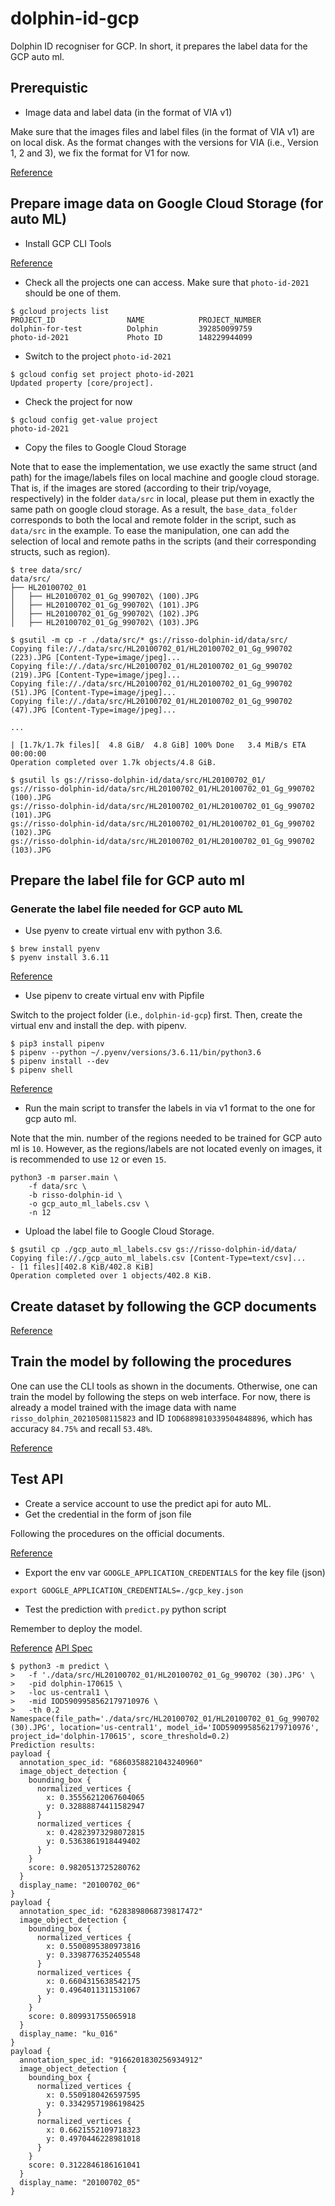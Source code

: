 # dolphin-id-gcp

Dolphin ID recogniser for GCP. 
In short, it prepares the label data for the GCP auto ml.

## Prerequistic

- Image data and label data (in the format of VIA v1)

Make sure that the images files and label files (in the format of VIA v1) are on local disk.
As the format changes with the versions for VIA (i.e., Version 1, 2 and 3), we fix the format for V1 for now.

[Reference](https://www.robots.ox.ac.uk/~vgg/software/via/)


## Prepare image data on Google Cloud Storage (for auto ML)

- Install GCP CLI Tools 

[Reference](https://cloud.google.com/storage/docs/gsutil_install)

- Check all the projects one can access. Make sure that `photo-id-2021` should be one of them.
 
```
$ gcloud projects list
PROJECT_ID                NAME            PROJECT_NUMBER
dolphin-for-test          Dolphin         392850099759
photo-id-2021             Photo ID        148229944099
```

- Switch to the project `photo-id-2021`

```
$ gcloud config set project photo-id-2021
Updated property [core/project].
```

- Check the project for now

```
$ gcloud config get-value project
photo-id-2021
```

- Copy the files to Google Cloud Storage

Note that to ease the implementation, we use exactly the same struct (and path) for the image/labels files on local machine and google cloud storage.
That is, if the images are stored (according to their trip/voyage, respectively) in the folder `data/src` in local, please put them in exactly the same path on google cloud storage.
As a result, the `base_data_folder` corresponds to both the local and remote folder in the script, such as `data/src` in the example.
To ease the manipulation, one can add the selection of local and remote paths in the scripts (and their corresponding structs, such as region).

```
$ tree data/src/
data/src/
├── HL20100702_01
│   ├── HL20100702_01_Gg_990702\ (100).JPG
│   ├── HL20100702_01_Gg_990702\ (101).JPG
│   ├── HL20100702_01_Gg_990702\ (102).JPG
│   ├── HL20100702_01_Gg_990702\ (103).JPG
```

```
$ gsutil -m cp -r ./data/src/* gs://risso-dolphin-id/data/src/
Copying file://./data/src/HL20100702_01/HL20100702_01_Gg_990702 (223).JPG [Content-Type=image/jpeg]...
Copying file://./data/src/HL20100702_01/HL20100702_01_Gg_990702 (219).JPG [Content-Type=image/jpeg]...
Copying file://./data/src/HL20100702_01/HL20100702_01_Gg_990702 (51).JPG [Content-Type=image/jpeg]...
Copying file://./data/src/HL20100702_01/HL20100702_01_Gg_990702 (47).JPG [Content-Type=image/jpeg]...

...

| [1.7k/1.7k files][  4.8 GiB/  4.8 GiB] 100% Done   3.4 MiB/s ETA 00:00:00
Operation completed over 1.7k objects/4.8 GiB.
```

```
$ gsutil ls gs://risso-dolphin-id/data/src/HL20100702_01/
gs://risso-dolphin-id/data/src/HL20100702_01/HL20100702_01_Gg_990702 (100).JPG
gs://risso-dolphin-id/data/src/HL20100702_01/HL20100702_01_Gg_990702 (101).JPG
gs://risso-dolphin-id/data/src/HL20100702_01/HL20100702_01_Gg_990702 (102).JPG
gs://risso-dolphin-id/data/src/HL20100702_01/HL20100702_01_Gg_990702 (103).JPG
```

## Prepare the label file for GCP auto ml

### Generate the label file needed for GCP auto ML

- Use pyenv to create virtual env with python 3.6.

```
$ brew install pyenv 
$ pyenv install 3.6.11
```

[Reference](https://github.com/pyenv/pyenv)

- Use pipenv to create virtual env with Pipfile

Switch to the project folder (i.e., `dolphin-id-gcp`) first.
Then, create the virtual env and install the dep. with pipenv.

```
$ pip3 install pipenv 
$ pipenv --python ~/.pyenv/versions/3.6.11/bin/python3.6
$ pipenv install --dev 
$ pipenv shell
```

[Reference](https://pipenv.pypa.io/en/latest/)

- Run the main script to transfer the labels in via v1 format to the one for gcp auto ml.

Note that the min. number of the regions needed to be trained for GCP auto ml is `10`.
However, as the regions/labels are not located evenly on images, it is recommended to use `12` or even `15`.

```
python3 -m parser.main \
    -f data/src \
    -b risso-dolphin-id \
    -o gcp_auto_ml_labels.csv \
    -n 12
```

- Upload the label file to Google Cloud Storage.

```
$ gsutil cp ./gcp_auto_ml_labels.csv gs://risso-dolphin-id/data/
Copying file://./gcp_auto_ml_labels.csv [Content-Type=text/csv]...
- [1 files][402.8 KiB/402.8 KiB]
Operation completed over 1 objects/402.8 KiB.
```

## Create dataset by following the GCP documents

[Reference](https://cloud.google.com/automl-tables/docs/import)

## Train the model by following the procedures

One can use the CLI tools as shown in the documents. 
Otherwise, one can train the model by following the steps on web interface.
For now, there is already a model trained with the image data with name `risso_dolphin_20210508115823` and ID `IOD6889810339504848896`,
which has accuracy `84.75%` and recall `53.48%`.

[Reference](https://cloud.google.com/vision/automl/object-detection/docs/quickstart)

## Test API 

- Create a service account to use the predict api for auto ML.
- Get the credential in the form of json file

Following the procedures on the official documents.

[Reference](https://cloud.google.com/vision/automl/docs/client-libraries)

- Export the env var `GOOGLE_APPLICATION_CREDENTIALS` for the key file (json)

```
export GOOGLE_APPLICATION_CREDENTIALS=./gcp_key.json
```

- Test the prediction with `predict.py` python script

Remember to deploy the model.

[Reference](https://cloud.google.com/vision/automl/docs/predict#automl_vision_classification_predict-python)
[API Spec](https://googleapis.dev/python/automl/latest/index.html)

```
$ python3 -m predict \
>   -f './data/src/HL20100702_01/HL20100702_01_Gg_990702 (30).JPG' \
>   -pid dolphin-170615 \
>   -loc us-central1 \
>   -mid IOD5909958562179710976 \
>   -th 0.2
Namespace(file_path='./data/src/HL20100702_01/HL20100702_01_Gg_990702 (30).JPG', location='us-central1', model_id='IOD5909958562179710976', project_id='dolphin-170615', score_threshold=0.2)
Prediction results:
payload {
  annotation_spec_id: "6860358821043240960"
  image_object_detection {
    bounding_box {
      normalized_vertices {
        x: 0.35556212067604065
        y: 0.32888874411582947
      }
      normalized_vertices {
        x: 0.42823973298072815
        y: 0.5363861918449402
      }
    }
    score: 0.9820513725280762
  }
  display_name: "20100702_06"
}
payload {
  annotation_spec_id: "6283898068739817472"
  image_object_detection {
    bounding_box {
      normalized_vertices {
        x: 0.5500895380973816
        y: 0.3398776352405548
      }
      normalized_vertices {
        x: 0.6604315638542175
        y: 0.4964011311531067
      }
    }
    score: 0.809931755065918
  }
  display_name: "ku_016"
}
payload {
  annotation_spec_id: "9166201830256934912"
  image_object_detection {
    bounding_box {
      normalized_vertices {
        x: 0.5509180426597595
        y: 0.33429571986198425
      }
      normalized_vertices {
        x: 0.6621552109718323
        y: 0.4970446228981018
      }
    }
    score: 0.3122846186161041
  }
  display_name: "20100702_05"
}
```
